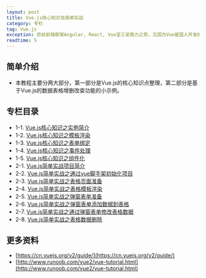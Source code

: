 ```yaml
---
layout: post
title: Vue.js核心知识及简单实战
category: 专栏
tag: Vue.js
exception: 目前前端框架Angular, React, Vue呈三足鼎力之势，又因为Vue是国人开发的框架，因而大受欢迎。我花了一些时间，针对Vue的一些重点知识整理成一份教程，欢迎学习。
readtime: 5
---
```


## 简单介绍
* 本教程主要分两大部分，第一部分是Vue.js的核心知识点整理，第二部分是基于Vue.js的数据表格增删改查功能的小示例。

## 专栏目录
* 1-1. [Vue.js核心知识之实例简介](http://www.yzsunlei.com/A-brief-introduction-to-the-core-knowledge-of-Vue.js.html)
* 1-2. [Vue.js核心知识之模板渲染](http://www.yzsunlei.com/Template-rendering-of-Vue.js-core-knowledge.html)
* 1-3. [Vue.js核心知识之表单绑定](http://www.yzsunlei.com/Vue.js-core-knowledge-form-binding.html)
* 1-4. [Vue.js核心知识之事件处理](http://www.yzsunlei.com/Vue.js-core-knowledge-of-event-processing.html)
* 1-5. [Vue.js核心知识之组件化](http://www.yzsunlei.com/Componentization-of-Vue.js-core-knowledge.html)
* 2-1. [Vue.js简单实战项目简介](http://www.yzsunlei.com/Vue.js-Simple-Actual-Project-Profile.html)
* 2-2. [Vue.js简单实战之通过vue脚手架初始化项目](http://www.yzsunlei.com/Vue.js-simple-and-practical-through-vue-scaffold-initialization-project.html)
* 2-3. [Vue.js简单实战之表格页面准备](http://www.yzsunlei.com/Vue.js-simple-combat-form-page-preparation.html)
* 2-4. [Vue.js简单实战之表格模板渲染](http://www.yzsunlei.com/Vue.js-simple-and-practical-form-template-rendering.html)
* 2-5. [Vue.js简单实战之弹窗表单准备](http://www.yzsunlei.com/Vue.js-simple-combat-window-form-preparation.html)
* 2-6. [Vue.js简单实战之弹窗表单添加数据到表格](http://www.yzsunlei.com/Vue.js-simple-combat-window-form-add-data-to-form.html)
* 2-7. [Vue.js简单实战之通过弹窗表单修改表格数据](http://www.yzsunlei.com/Vue.js-simple-and-practical-to-modify-table-data-through-pop-up-window-form.html)
* 2-8. [Vue.js简单实战之表格数据删除](http://www.yzsunlei.com/Vue.js-simple-and-practical-form-data-deletion.html)

## 更多资料
* [https://cn.vuejs.org/v2/guide/](https://cn.vuejs.org/v2/guide/)
* [http://www.runoob.com/vue2/vue-tutorial.html](http://www.runoob.com/vue2/vue-tutorial.html)
